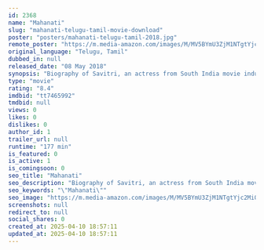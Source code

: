 ```yaml
---
id: 2368
name: "Mahanati"
slug: "mahanati-telugu-tamil-movie-download"
poster: "posters/mahanati-telugu-tamil-2018.jpg"
remote_poster: "https://m.media-amazon.com/images/M/MV5BYmU3ZjM1NTgtYjc2Mi00YzNjLWE1OWQtMjk5MDM4MmU3ZjZjXkEyXkFqcGc@._V1_SX300.jpg"
original_language: "Telugu, Tamil"
dubbed_in: null
released_date: "08 May 2018"
synopsis: "Biography of Savitri, an actress from South India movie industry, who ruled the industry for two decades during 50s and 60s."
type: "movie"
rating: "8.4"
imdbid: "tt7465992"
tmdbid: null
views: 0
likes: 0
dislikes: 0
author_id: 1
trailer_url: null
runtime: "177 min"
is_featured: 0
is_active: 1
is_comingsoon: 0
seo_title: "Mahanati"
seo_description: "Biography of Savitri, an actress from South India movie industry, who ruled the industry for two decades during 50s and 60s."
seo_keywords: "\"Mahanati\""
seo_image: "https://m.media-amazon.com/images/M/MV5BYmU3ZjM1NTgtYjc2Mi00YzNjLWE1OWQtMjk5MDM4MmU3ZjZjXkEyXkFqcGc@._V1_SX300.jpg"
screenshots: null
redirect_to: null
social_shares: 0
created_at: 2025-04-10 18:57:11
updated_at: 2025-04-10 18:57:11
---
```


